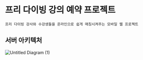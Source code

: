 # 프리 다이빙 강의 예약 프로젝트 
`프리 다이빙 강사와 수강생들을 온라인으로 쉽게 매칭시켜주는 모바일 웹 프로젝트`

## 서버 아키텍처
![Untitled Diagram (1)](https://user-images.githubusercontent.com/12459864/148722572-b1ade6af-4fa2-445e-8d8b-59d4f75c3e38.jpg)
